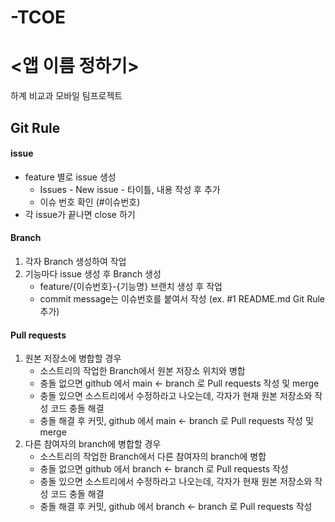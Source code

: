 # -TCOE

# <앱 이름 정하기>

하계 비교과 모바일 팀프로젝트


## Git Rule

#### issue

- feature 별로 issue 생성
  - Issues - New issue - 타이틀, 내용 작성 후 추가
  - 이슈 번호 확인 (#이슈번호)
- 각 issue가 끝나면 close 하기


#### Branch

1. 각자 Branch 생성하여 작업
2. 기능마다 issue 생성 후 Branch 생성
   - feature/{이슈번호}-{기능명} 브랜치 생성 후 작업
   - commit message는 이슈번호를 붙여서 작성 (ex. #1 README.md Git Rule 추가)


#### Pull requests

1. 원본 저장소에 병합할 경우
   - 소스트리의 작업한 Branch에서 원본 저장소 위치와 병합
   - 충돌 없으면 github 에서 main <- branch 로 Pull requests 작성 및 merge
   - 충돌 있으면 소스트리에서 수정하라고 나오는데, 각자가 현재 원본 저장소와 작성 코드 충돌 해결
   - 충돌 해결 후 커밋, github 에서 main <- branch 로 Pull requests 작성 및 merge
2. 다른 참여자의 branch에 병합할 경우
   - 소스트리의 작업한 Branch에서 다른 참여자의 branch에 병합
   - 충돌 없으면 github 에서 branch <- branch 로 Pull requests 작성
   - 충돌 있으면 소스트리에서 수정하라고 나오는데, 각자가 현재 원본 저장소와 작성 코드 충돌 해결
   - 충돌 해결 후 커밋, github 에서 branch <- branch 로 Pull requests 작성
